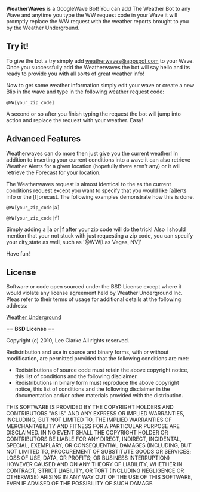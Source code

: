 **WeatherWaves** is a GoogleWave Bot! You can add The Weather Bot to any Wave and anytime you type the WW request code in your Wave it will promptly replace the WW request with the weather reports brought to you by the Weather Underground. 

Try it!
-----------

To give the bot a try simply add weatherwaves@appspot.com to your Wave. Once you successfully add the Weatherwaves the bot will say hello and its ready to provide you with all sorts of great weather info!

Now to get some weather information simply edit your wave or create a new Blip in the wave and type in the following weather request code:  

`@WW[your_zip_code]`

A second or so after you finish typing the request the bot will jump into action and replace the request with your weather. Easy!


Advanced Features
----------------
Weatherwaves can do more then just give you the current weather! In addition to inserting your current conditions into a wave it can also retrieve Weather Alerts for a given location (hopefully there aren't any) or it will retrieve the Forecast for your location.

The Weatherwaves request is almost identical to the as the current conditions request except you want to specify that you would like [a]lerts info or the [f]orecast. The following examples demonstrate how this is done.

`@WW[your_zip_code|a]`

`@WW[your_zip_code|f]`


Simply adding a **|a** or **|f** after your zip code will do the trick! Also I should mention that your not stuck with just requesting a zip code, you can specify your city,state as well, such as '@WW[Las Vegas, NV]'

Have fun!



License
-----------

Software or code open sourced under the BSD License except where it would violate any license agreement held by Weather Underground Inc. Pleas refer to their terms of usage for additional details at the following address:

[Weather Underground][1]

== **BSD License** ==

Copyright (c) 2010, Lee Clarke
All rights reserved.

Redistribution and use in source and binary forms, with or without modification, are permitted provided that the following conditions are met:

  - Redistributions of source code must retain the above copyright notice, this list of conditions and the following disclaimer.
  - Redistributions in binary form must reproduce the above copyright notice, this list of conditions and the following disclaimer in the documentation and/or other materials provided with the distribution.

THIS SOFTWARE IS PROVIDED BY THE COPYRIGHT HOLDERS AND CONTRIBUTORS "AS IS" AND ANY EXPRESS OR IMPLIED WARRANTIES, INCLUDING, BUT NOT LIMITED TO, THE IMPLIED WARRANTIES OF MERCHANTABILITY AND FITNESS FOR A PARTICULAR PURPOSE ARE DISCLAIMED. IN NO EVENT SHALL THE COPYRIGHT HOLDER OR CONTRIBUTORS BE LIABLE FOR ANY DIRECT, INDIRECT, INCIDENTAL, SPECIAL, EXEMPLARY, OR CONSEQUENTIAL DAMAGES (INCLUDING, BUT NOT LIMITED TO, PROCUREMENT OF SUBSTITUTE GOODS OR SERVICES; LOSS OF USE, DATA, OR PROFITS; OR BUSINESS INTERRUPTION) HOWEVER CAUSED AND ON ANY THEORY OF LIABILITY, WHETHER IN CONTRACT, STRICT LIABILITY, OR TORT (INCLUDING NEGLIGENCE OR OTHERWISE) ARISING IN ANY WAY OUT OF THE USE OF THIS SOFTWARE, EVEN IF ADVISED OF THE POSSIBILITY OF SUCH DAMAGE.


  [1]: http://www.wunderground.com/members/tos.asp#api